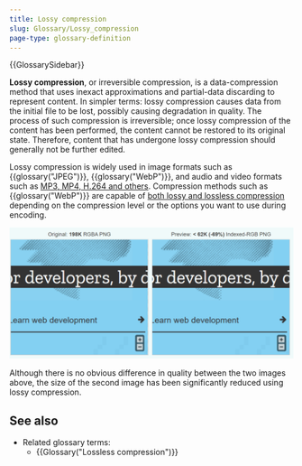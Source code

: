 ```yaml
---
title: Lossy compression
slug: Glossary/Lossy_compression
page-type: glossary-definition
---
```


{{GlossarySidebar}}

**Lossy compression**, or irreversible compression, is a data-compression method that uses inexact approximations and partial-data discarding to represent content. In simpler terms: lossy compression causes data from the initial file to be lost, possibly causing degradation in quality. The process of such compression is irreversible; once lossy compression of the content has been performed, the content cannot be restored to its original state. Therefore, content that has undergone lossy compression should generally not be further edited.

Lossy compression is widely used in image formats such as {{glossary("JPEG")}}, {{glossary("WebP")}}, and audio and video formats such as [MP3, MP4, H.264 and others](/en-US/docs/Web/HTTP/Guides/MIME_types/Common_types).
Compression methods such as {{glossary("WebP")}} are capable of [both lossy and lossless compression](https://developers.google.com/speed/webp/docs/compression) depending on the compression level or the options you want to use during encoding.

![Lossy compression image](2019-11-18.png)

Although there is no obvious difference in quality between the two images above, the size of the second image has been significantly reduced using lossy compression.

## See also

- Related glossary terms:
  - {{Glossary("Lossless compression")}}
